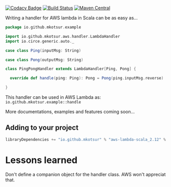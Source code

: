 [![Codacy Badge](https://api.codacy.com/project/badge/Grade/0fb7e6e25c1846e3b54f836bbb65a24b)](https://www.codacy.com/app/miccots/aws-lambda-scala?utm_source=github.com&amp;utm_medium=referral&amp;utm_content=mkotsur/aws-lambda-scala&amp;utm_campaign=Badge_Grade)
[![Build Status](https://circleci.com/gh/mkotsur/aws-lambda-scala.svg?&style=shield&circle-token=22c35ff0e9c28f61d483d178f8932c928e47dfc2)](https://circleci.com/gh/mkotsur/aws-lambda-scala)
[![Maven Central](https://maven-badges.herokuapp.com/maven-central/io.github.mkotsur/aws-lambda-scala_2.12/badge.svg)](http://search.maven.org/#search%7Cga%7C1%7Cg%3A%22io.github.mkotsur%22)

Writing a handler for AWS lambda in Scala can be as easy as...

```scala
package io.github.mkotsur.example

import io.github.mkotsur.aws.handler.LambdaHandler
import io.circe.generic.auto._

case class Ping(inputMsg: String)

case class Pong(outputMsg: String)

class PingPongHandler extends LambdaHandler[Ping, Pong] {

  override def handle(ping: Ping): Pong = Pong(ping.inputMsg.reverse)

}
```

This handler can be used in AWS Lambda as: `io.github.mkotsur.example::handle`

More documentations, examples and features coming soon...

## Adding to your project

```sbt
libraryDependencies += "io.github.mkotsur" % "aws-lambda-scala_2.12" % "0.0.4"
```

# Lessons learned

Don't define a companion object for the handler class. AWS won't appreciat that.